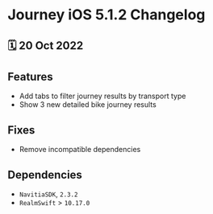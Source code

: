 # Journey iOS 5.1.2 Changelog

<h2>🗓 20 Oct 2022</h2>

## Features
- Add tabs to filter journey results by transport type
- Show 3 new detailed bike journey results

## Fixes
- Remove incompatible dependencies

## Dependencies
- `NavitiaSDK`, `2.3.2`
- `RealmSwift` > `10.17.0`
